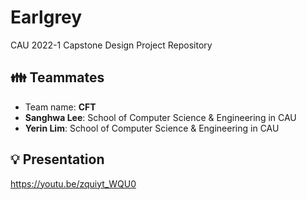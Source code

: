 # Earlgrey
CAU 2022-1 Capstone Design Project Repository   

## 👪 Teammates
- Team name: **CFT**
- **Sanghwa Lee**: School of Computer Science & Engineering in CAU   
- **Yerin Lim**: School of Computer Science & Engineering in CAU   

## 💡 Presentation
https://youtu.be/zquiyt_WQU0
